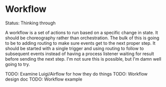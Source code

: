 # Workflow

Status: Thinking through

A workflow is a set of actions to run based on a specific change in state. It should be choreography rather
than orchestration. The bulk of this is going to be to adding routing to make sure events get to the next
proper step. It should be started with a single trigger and using routing to follow to subsequent events instead
of having a process listener waiting for result before sending the next step. I'm not sure this is possible,
but I'm damn well going to try.

TODO: Examine Luigi/Airflow for how they do things
TODO: Workflow design doc
TODO: Workflow example
